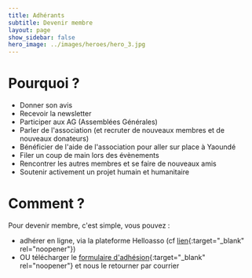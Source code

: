 ```yaml
---
title: Adhérants
subtitle: Devenir membre
layout: page
show_sidebar: false
hero_image: ../images/heroes/hero_3.jpg
---
```


# Pourquoi ?

   - Donner son avis
   - Recevoir la newsletter
   - Participer aux AG (Assemblées Générales)
   - Parler de l'association (et recruter de nouveaux membres et de nouveaux donateurs)
   - Bénéficier de l'aide de l'association pour aller sur place à Yaoundé
   - Filer un coup de main lors des évènements
   - Rencontrer les autres membres et se faire de nouveaux amis
   - Soutenir activement un projet humain et humanitaire

# Comment ?

Pour devenir membre, c'est simple, vous pouvez :

   - adhérer en ligne, via la plateforme Helloasso (cf [lien](https://www.helloasso.com/associations/graines-de-papaye-solidaire/#membership){:target="_blank" rel="noopener"})
   - OU télécharger le [formulaire d'adhésion](adhesion.pdf){:target="_blank" rel="noopener"} et nous le retourner par courrier

